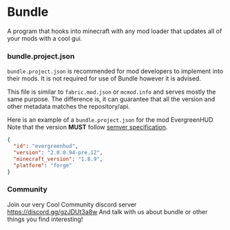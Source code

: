 # Bundle
A program that hooks into minecraft with any mod loader that updates all of your mods with a cool gui.

### bundle.project.json
`bundle.project.json` is recommended for mod developers to implement into their mods.
It is not required for use of Bundle however it is advised.

This file is similar to `fabric.mod.json` or `mcmod.info` and serves mostly
the same purpose. The difference is, it can guarantee that all the version 
and other metadata matches the repository/api.

Here is an example of a `bundle.project.json` for the mod EvergreenHUD
Note that the version **MUST** follow [semver specification](https://semver.org).
```json
{
  "id": "evergreenhud",
  "version": "2.0.0.94-pre.12",
  "minecraft_version": "1.8.9",
  "platform": "forge"
}
```
### Community
Join our very Cool Community discord server https://discord.gg/gzJDUt3a8w And talk with us about bundle or other things you find interesting!
